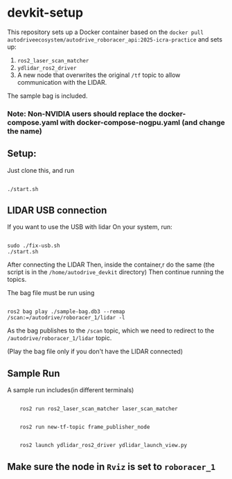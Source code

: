 # devkit-setup
This repository sets up a Docker container based on the `docker pull autodriveecosystem/autodrive_roboracer_api:2025-icra-practice` and sets up:
1. `ros2_laser_scan_matcher`
2. `ydlidar_ros2_driver`
3. A new node that overwrites the original `/tf` topic to allow communication with the LIDAR.

The sample bag is included. 
### Note: Non-NVIDIA users should replace the docker-compose.yaml with docker-compose-nogpu.yaml (and change the name)

## Setup:
Just clone this, and run 
```

./start.sh

```

## LIDAR USB connection
If you want to use the USB with lidar
On your system, run:
```

sudo ./fix-usb.sh
./start.sh

```
After connecting the LIDAR
Then, inside the container,r do the same (the script is in the `/home/autodrive_devkit` directory)
Then continue running the topics.

The bag file must be run using 
```

ros2 bag play ./sample-bag.db3 --remap /scan:=/autodrive/roboracer_1/lidar -l

```
As the bag publishes to the `/scan` topic, which we need to redirect to the `/autodrive/roboracer_1/lidar` topic.

(Play the bag file only if you don't have the LIDAR connected)

## Sample Run
A sample run includes(in different terminals)
```

	ros2 run ros2_laser_scan_matcher laser_scan_matcher

```
```

	ros2 run new-tf-topic frame_publisher_node

```
```

	ros2 launch ydlidar_ros2_driver ydlidar_launch_view.py

```
## Make sure the node in `Rviz` is set to `roboracer_1` 
